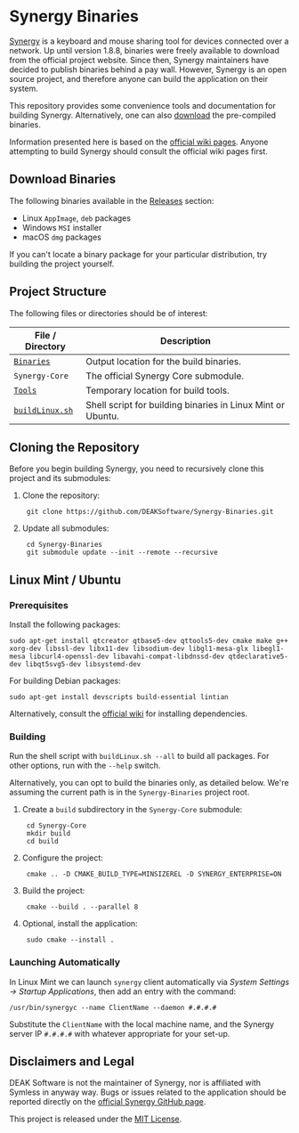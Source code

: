 # Synergy Binaries

[Synergy](https://github.com/symless/synergy-core) is a keyboard and mouse sharing tool for devices connected over a network. Up until version 1.8.8, binaries were freely available to download from the official project website. Since then, Synergy maintainers have decided to publish binaries behind a pay wall. However, Synergy is an open source project, and therefore anyone can build the application on their system.

This repository provides some convenience tools and documentation for building Synergy. Alternatively, one can also [download](https://github.com/DEAKSoftware/Synergy-Binaries/releases) the pre-compiled binaries.

Information presented here is based on the [official wiki pages](https://github.com/symless/synergy-core/wiki/Compiling). Anyone attempting to build Synergy should consult the official wiki pages first.


## Download Binaries

The following binaries available in the [Releases](https://github.com/DEAKSoftware/Synergy-Binaries/releases) section:

* Linux `AppImage`, `deb` packages
* Windows `MSI` installer
* macOS `dmg` packages

If you can't locate a binary package for your particular distribution, try building the project yourself.


## Project Structure

The following files or directories should be of interest:

File / Directory                         | Description
---                                      | ---
[`Binaries`](./Binaries)                 | Output location for the build binaries.
`Synergy-Core`                           | The official Synergy Core submodule.
[`Tools`](./Tools)                       | Temporary location for build tools.
[`buildLinux.sh`](./buildLinux.sh)       | Shell script for building binaries in Linux Mint or Ubuntu.

<!--
[`buildMacOS.sh`](./buildMacOS.sh)       | Shell script for building binaries in macOS.
[`buildWindows.ps1`](./buildWindows.ps1) | PowerShell script for building binaries in Windows.
 -->

## Cloning the Repository

Before you begin building Synergy, you need to recursively clone this project and its submodules:

1. Clone the repository:

		git clone https://github.com/DEAKSoftware/Synergy-Binaries.git

2. Update all submodules:

		cd Synergy-Binaries
		git submodule update --init --remote --recursive


## Linux Mint / Ubuntu

### Prerequisites

Install the following packages:

	sudo apt-get install qtcreator qtbase5-dev qttools5-dev cmake make g++ xorg-dev libssl-dev libx11-dev libsodium-dev libgl1-mesa-glx libegl1-mesa libcurl4-openssl-dev libavahi-compat-libdnssd-dev qtdeclarative5-dev libqt5svg5-dev libsystemd-dev

For building Debian packages:

	sudo apt-get install devscripts build-essential lintian

Alternatively, consult the [official wiki](https://github.com/symless/synergy-core/wiki/Compiling) for installing dependencies.

### Building

Run the shell script with `buildLinux.sh --all` to build all packages. For other options, run with the `--help` switch.

Alternatively, you can opt to build the binaries only, as detailed below. We're assuming the current path is in the `Synergy-Binaries` project root.

1. Create a `build` subdirectory in the `Synergy-Core` submodule:

		cd Synergy-Core
		mkdir build
		cd build

2. Configure the project:

		cmake .. -D CMAKE_BUILD_TYPE=MINSIZEREL -D SYNERGY_ENTERPRISE=ON

3. Build the project:

		cmake --build . --parallel 8

4. Optional, install the application:

		sudo cmake --install .

### Launching Automatically

In Linux Mint we can launch `synergy` client automatically via _System Settings &rarr; Startup Applications_, then add an entry with the command:

	/usr/bin/synergyc --name ClientName --daemon #.#.#.#

Substitute the `ClientName` with the local machine name, and the Synergy server IP `#.#.#.#` with whatever appropriate for your set-up.

<!--
## macOS

_Incomplete._

## Windows

_Incomplete._
 -->

## Disclaimers and Legal

DEAK Software is not the maintainer of Synergy, nor is affiliated with Symless in anyway way. Bugs or issues related to the application should be reported directly on the [official Synergy GitHub page](https://github.com/symless/synergy-core).

This project is released under the [MIT License](./license.md).
